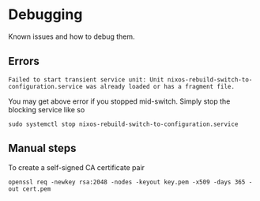 # Debugging

Known issues and how to debug them.

## Errors

```
Failed to start transient service unit: Unit nixos-rebuild-switch-to-configuration.service was already loaded or has a fragment file.
```

You may get above error if you stopped mid-switch.
Simply stop the blocking service like so

```
sudo systemctl stop nixos-rebuild-switch-to-configuration.service
```

## Manual steps

To create a self-signed CA certificate pair

```
openssl req -newkey rsa:2048 -nodes -keyout key.pem -x509 -days 365 -out cert.pem
```

